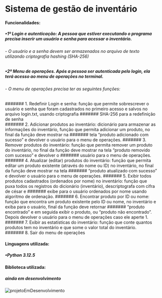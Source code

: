 # Sistema de gestão de inventário
#### Funcionalidades:
#####   •1º Login e autenticação: A pessoa que estiver executando o programa precisa inserir um usuário e senha para acessar o inventário.
######     - O usuário e a senha devem ser armazenados no arquivo de texto utilizando criptografia hashing (SHA-256) 

#####   •2º Menu de operações. Após a pessoa ser autenticada pelo login, ela terá acesso ao menu de operações no terminal.
######     - O menu de operações precisa ter as seguintes funções: 
#######        1. Redefinir Login e senha: função que permite sobrescrever o usuário e senha que foram cadastrados no primeiro acesso e salvos no arquivo login.txt, usando criptografia ####### SHA-256 para a redefinição de senha  
#######        2. Adicionar produtos ao inventário: dicionário para armazenar as informações do inventário, função que permita adicionar um produto, no final da função deve mostrar na ####### tela “produto adicionado com sucesso” e devolver o usuário para o menu de operações.
#######        3. Remover produtos do inventário: função que permita remover um produto do inventário, no final da função deve mostrar na tela “produto removido com sucesso” e devolver o ####### usuário para o menu de operações. 
#######        4. Atualizar (editar) produtos do inventário: função que permita editar um produto existente (através do nome ou ID) no inventário, no final da função deve mostrar na tela ####### “produto atualizado com sucesso” e devolver o usuário para o menu de operações.
#######        5. Exibir todos produtos cadastrados (ordenados por nome) no inventário: função que puxa todos os registros do dicionário (inventário), descriptografa com cifra de césar e ####### exibe para o usuário ordenados por nome usando algoritmo de ordenação.
#######        6. Encontrar produto por ID ou nome:  função que encontra um produto existente pelo ID ou nome, no inventário e exiba para o usuário, final da função deve retornar 
####### “produto encontrado” e em seguida exibir o produto, ou “produto não encontrado”. Depois devolver o usuário para o menu de operações caso ele aperte 1. 
#######        7. Exibir as estatísticas do inventário: função que conte quantos produtos tem no inventário e que 		some o valor total do inventário.   
#######        8. Sair do menu de operações 


#### Linguagens utilizada:
##### •Python 3.12.5

#### Biblioteca utilizada:
##### ainda em desenvolvimento

![projetoEmDesenvolvimento](https://github.com/user-attachments/assets/5140dfd0-2914-4e01-9c08-4d6461a09dde)

